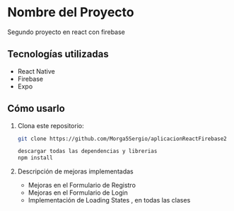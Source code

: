 # Nombre del Proyecto

Segundo proyecto en react con firebase

## Tecnologías utilizadas
- React Native
- Firebase
- Expo

## Cómo usarlo
1. Clona este repositorio:
   ```bash
   git clone https://github.com/Morga5Sergio/aplicacionReactFirebase2

   descargar todas las dependencias y librerias
   npm install 
2. Descripción de mejoras implementadas

   - Mejoras en el Formulario de Registro
   - Mejoras en el Formulario de Login
   - Implementación de Loading States , en todas las clases